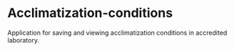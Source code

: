 # Acclimatization-conditions
Application for saving and viewing acclimatization conditions in accredited laboratory.

